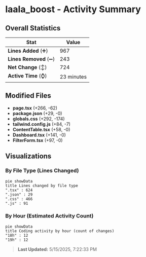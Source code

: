 # laala_boost - Activity Summary 

## Overall Statistics

| Stat                   | Value                                                             |
| ---------------------- | ----------------------------------------------------------------- |
| **Lines Added** (➕)   | 967                                          |
| **Lines Removed** (➖) | 243                                        |
| **Net Change** (↕)    | 724                |
| **Active Time** (⌚)   | 23 minutes |


## Modified Files
- **page.tsx** (+266, -62)
- **package.json** (+29, -0)
- **globals.css** (+292, -174)
- **tailwind.config.js** (+84, -7)
- **ContentTable.tsx** (+58, -0)
- **Dashboard.tsx** (+141, -0)
- **FilterForm.tsx** (+97, -0)

## Visualizations

### By File Type (Lines Changed)

```mermaid
pie showData
title Lines changed by file type
".tsx" : 624
".json" : 29
".css" : 466
".js" : 91
```

### By Hour (Estimated Activity Count)

```mermaid
pie showData
title Coding activity by hour (count of changes)
"18h" : 12
"19h" : 12
```


> **Last Updated:** 5/15/2025, 7:22:33 PM